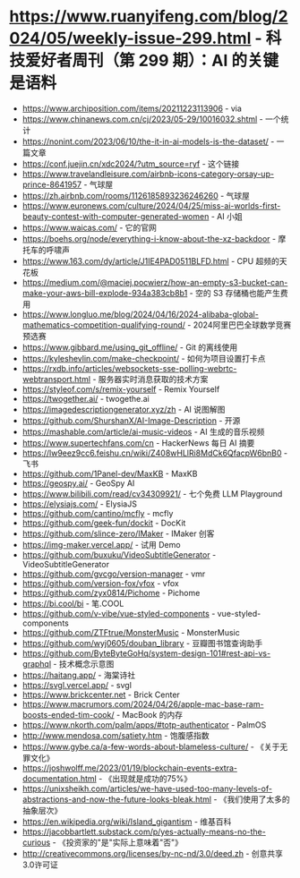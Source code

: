 # https://www.ruanyifeng.com/blog/2024/05/weekly-issue-299.html - 科技爱好者周刊（第 299 期）：AI 的关键是语料

- https://www.archiposition.com/items/20211223113906 - via
- https://www.chinanews.com.cn/cj/2023/05-29/10016032.shtml - 一个统计
- https://nonint.com/2023/06/10/the-it-in-ai-models-is-the-dataset/ - 一篇文章
- https://conf.juejin.cn/xdc2024/?utm_source=ryf - 这个链接
- https://www.travelandleisure.com/airbnb-icons-category-orsay-up-prince-8641957 - 气球屋
- https://zh.airbnb.com/rooms/1126185893236246260 - 气球屋
- https://www.euronews.com/culture/2024/04/25/miss-ai-worlds-first-beauty-contest-with-computer-generated-women - AI 小姐
- https://www.waicas.com/ - 它的官网
- https://boehs.org/node/everything-i-know-about-the-xz-backdoor - 摩托车的呼啸声
- https://www.163.com/dy/article/J1IE4PAD0511BLFD.html - CPU 超频的天花板
- https://medium.com/@maciej.pocwierz/how-an-empty-s3-bucket-can-make-your-aws-bill-explode-934a383cb8b1 - 空的 S3 存储桶也能产生费用
- https://www.longluo.me/blog/2024/04/16/2024-alibaba-global-mathematics-competition-qualifying-round/ - 2024阿里巴巴全球数学竞赛预选赛
- https://www.gibbard.me/using_git_offline/ - Git 的离线使用
- https://kyleshevlin.com/make-checkpoint/ - 如何为项目设置打卡点
- https://rxdb.info/articles/websockets-sse-polling-webrtc-webtransport.html - 服务器实时消息获取的技术方案
- https://styleof.com/s/remix-yourself - Remix Yourself
- https://twogether.ai/ - twogethe.ai
- https://imagedescriptiongenerator.xyz/zh - AI 说图解图
- https://github.com/ShurshanX/AI-Image-Description - 开源
- https://mashable.com/article/ai-music-videos - AI 生成的音乐视频
- https://www.supertechfans.com/cn - HackerNews 每日 AI 摘要
- https://lw9eez9cc6.feishu.cn/wiki/Z408wHLlRi8MdCk6QfacpW6bnB0 - 飞书
- https://github.com/1Panel-dev/MaxKB - MaxKB
- https://geospy.ai/ - GeoSpy AI
- https://www.bilibili.com/read/cv34309921/ - 七个免费 LLM Playground
- https://elysiajs.com/ - ElysiaJS
- https://github.com/cantino/mcfly - mcfly
- https://github.com/geek-fun/dockit - DocKit
- https://github.com/slince-zero/IMaker - IMaker 创客
- https://img-maker.vercel.app/ - 试用 Demo
- https://github.com/buxuku/VideoSubtitleGenerator - VideoSubtitleGenerator
- https://github.com/gvcgo/version-manager - vmr
- https://github.com/version-fox/vfox - vfox
- https://github.com/zyx0814/Pichome - Pichome
- https://bi.cool/bi - 笔.COOL
- https://github.com/v-vibe/vue-styled-components - vue-styled-components
- https://github.com/ZTFtrue/MonsterMusic - MonsterMusic
- https://github.com/wyj0605/douban_library - 豆瓣图书馆查询助手
- https://github.com/ByteByteGoHq/system-design-101#rest-api-vs-graphql - 技术概念示意图
- https://haitang.app/ - 海棠诗社
- https://svgl.vercel.app/ - svgl
- https://www.brickcenter.net - Brick Center
- https://www.macrumors.com/2024/04/26/apple-mac-base-ram-boosts-ended-tim-cook/ - MacBook 的内存
- https://www.nkorth.com/palm/apps/#totp-authenticator - PalmOS
- http://www.mendosa.com/satiety.htm - 饱腹感指数
- https://www.gybe.ca/a-few-words-about-blameless-culture/ - 《关于无罪文化》
- https://joshwolff.me/2023/01/19/blockchain-events-extra-documentation.html - 《出现就是成功的75%》
- https://unixsheikh.com/articles/we-have-used-too-many-levels-of-abstractions-and-now-the-future-looks-bleak.html - 《我们使用了太多的抽象层次》
- https://en.wikipedia.org/wiki/Island_gigantism - 维基百科
- https://jacobbartlett.substack.com/p/yes-actually-means-no-the-curious - 《投资家的"是"实际上意味着"否"》
- http://creativecommons.org/licenses/by-nc-nd/3.0/deed.zh - 创意共享3.0许可证